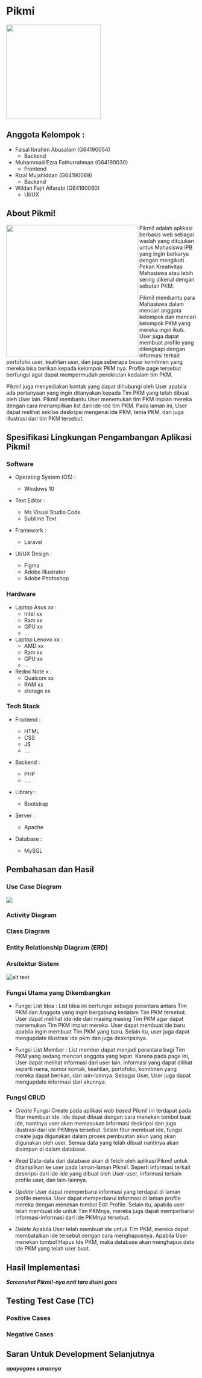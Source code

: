 # Pikmi
<img src="https://github.com/Faisalia/Pikmi/blob/main/pikmi/img/logo2.png" width="250" height="250">

## Anggota Kelompok :
- Faisal Ibrahim Abusalam (G64190054)
  - Backend
- Muhammad Ezra Fathurrahman (G64190030)
  - Frontend
- Rizal Mujahiddan (G64190069)
  - Backend
- Wildan Fajri Alfarabi (G64190060)
  - UI/UX

## About Pikmi!
<img align="left" src="https://github.com/Faisalia/Pikmi/blob/main/pikmi/img/logo1.png" width="350" height="350">
Pikmi! adalah aplikasi berbasis web sebagai wadah yang ditujukan 
untuk Mahasiswa IPB yang ingin berkarya dengan mengikuti 
Pekan Kreativitas Mahasiswa atau lebih sering dikenal dengan sebutan PKM.

Pikmi! membantu para Mahasiswa dalam mencari anggota kelompok dan mencari 
kelompok PKM yang mereka ingin ikuti. User juga dapat membuat profile yang
dilengkapi dengan informasi terkait portofolio user, keahlian user, dan juga 
seberapa besar komitmen yang mereka bisa berikan kepada kelompok PKM nya.
Profile page tersebut berfungsi agar dapat mempermudah perekrutan kedalam
tim PKM.

Pikmi! juga menyediakan kontak yang dapat dihubungi oleh User apabila ada 
pertanyaan yang ingin ditanyakan kepada Tim PKM yang telah dibuat oleh User lain.
Pikmi! membantu User menemukan tim PKM impian mereka dengan cara menampilkan
list dari ide-ide tim PKM. Pada laman ini, User dapat melihat sekilas deskripsi
mengenai ide PKM, tema PKM, dan juga illustrasi dari tim PKM tersebut. 

## Spesifikasi Lingkungan Pengambangan Aplikasi Pikmi!

### Software 
- Operating System (OS) :
  - Windows 10

- Text Editor :
  - Ms Visual Studio Code
  - Sublime Text

- Framework	: 
  - Laravel

- UI/UX Design :
  - Figma
  - Adobe Illustrator
  - Adobe Photoshop

### Hardware 
- Laptop Asus xx :
  - Intel xx
  - Ram xx
  - GPU xx
  - ...
- Laptop Lenovo xx :
  - AMD xx
  - Ram xx
  - GPU xx
  - ...
- Redmi Note x :
  - Qualcom xx
  - RAM xx
  - storage xx

### Tech Stack 
- Frontend :
  - HTML
  - CSS
  - JS
  - ....

- Backend :
  - PHP
  - ....

- Library	: 
  - Bootstrap

- Server :
  - Apache

- Database :
  - MySQL
 
## Pembahasan dan Hasil

### Use Case Diagram
<img align="center" src="https://github.com/Faisalia/Pikmi/blob/main/buat_readme/use_case_diagram.jpg">

### Activity Diagram

### Class Diagram

### Entity Relationship Diagram (ERD)

### Arsitektur Sistem
![alt text](buat_readme/Arsitektur_Diagram_Pikmi.jpg)

### Fungsi Utama yang Dikembangkan
- Fungsi List Idea :
List Idea ini berfungsi sebagai perantara antara Tim PKM dan Anggota yang ingin bergabung
kedalam Tim PKM tersebut. User dapat melihat ide-ide dari masing masing Tim PKM agar dapat
menemukan Tim PKM impian mereka. User dapat membuat ide baru apabila ingin membuat 
Tim PKM yang baru. Selain itu, user juga dapat mengupdate illustrasi ide pkm dan juga deskripsinya.

- Fungsi List Member :
List member dapat menjadi perantara bagi Tim PKM yang sedang mencari anggota yang tepat.
Karena pada page ini, User dapat melihat informasi dari user lain. Informasi yang dapat
dilihat seperti nama, nomor kontak, keahlian, portofolio, komitmen yang mereka dapat berikan,
dan lain-lainnya. Sebagai User, User juga dapat mengupdate informasi dari akunnya.

### Fungsi CRUD
- *Create* 
Fungsi Create pada aplikasi *web based* Pikmi! ini terdapat pada fitur membuat ide.
Ide dapat dibuat dengan cara menekan tombol buat ide, nantinya user akan memasukan informasi
deskripsi dan juga illustrasi dari ide PKMnya tersebut. Selain fitur membuat ide, 
fungsi create juga digunakan dalam proses pembuatan akun yang akan digunakan oleh user. 
Semua data yang telah dibuat nantinya akan disimpan di dalam database.

- *Read*
Data-data dari database akan di fetch oleh aplikasi Pikmi! untuk ditampilkan ke user pada
laman-laman Pikmi!. Seperti informasi terkait deskripsi dari ide-ide yang dibuat oleh
User-user, informasi terkain profile user, dan lain-lainnya.

- *Update*
User dapat memperbarui informasi yang terdapat di laman profile mereka. User dapat memperbarui 
informasi di laman profile mereka dengan menekan tombol Edit Profile. Selain itu, apabila
user telah membuat ide untuk Tim PKMnya, mereka juga dapat memperbarui informasi-informasi
dari ide PKMnya tersebut.

- *Delete*
Apabila User telah membuat ide untuk Tim PKM, mereka dapat membatalkan ide tersebut dengan
cara menghapusnya. Apabila User menekan tombol Hapus Ide PKM, maka database akan menghapus 
data Ide PKM yang telah user buat.

## Hasil Implementasi
***Screenshot Pikmi!-nya nnti taro disini gaes***

## Testing Test Case (TC)

### Positive Cases

### Negative Cases

## Saran Untuk Development Selanjutnya
***apayagaes sarannya***
